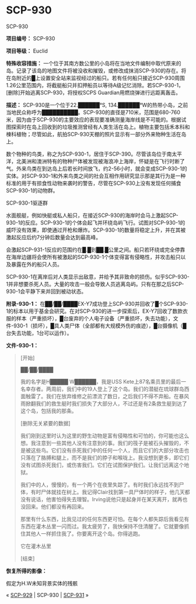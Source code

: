 # SCP-930
                        




SCP-930



**项目编号：** SCP-930

**项目等级：** Euclid

**特殊收容措施：** 一个位于其南方数公里的小岛将在当地文件编制中取代原来的岛。记录了该岛的地图文件将被没收和摧毁，或修改成抹消SCP-930的存在。将在岛附近的█上设置安全站来监视经过的船只。若有任何船只接近SCP-930周围1.26公里范围内，将截艇船只并扣押船员以等待A级记忆消除。若SCP-930-1，[删除]开始逃离SCP-930，将授权SCPS Guardian用燃烧弹进行远距离轰击。

**描述：** SCP-930是一个位于22.██████°S, 134.██████°W的热带小岛，之前当地民众称呼为██████████。SCP-930的直径是710米，范围是680-760米，因为由于SCP-930的主要效应的表现要准确测量海岸线是不可能的。根据试图探索时在岛上回收到的垃圾推测曾经有人类生活在岛上。植物主要包括禾本科和楝科植物；尽管如此，航拍SCP-930天棚的照片显示有一部分外来物种生活在岛上。

数个物种的鸟类，称之为SCP-930-1，居住于SCP-390。尽管该岛位于南太平洋，北美洲和澳洲特有的物种尸体被发现被海浪冲上海岸，怀疑是在飞行时断了气。外来鸟类在到达岛上后若长时间放飞，约2-56小时，就会变成SCP-930-1的实体。对SCP-930-1和外来鸟类之间的社会互相作用研究显示那是其行为是一种标准的用于有掠食性动物来袭时的警告，尽管在SCP-930上没有发现任何捕食SCP-930-1的动物群。



SCP-930-1驱逐群



水面舰艇，例如快艇或私人船只，在接近SCP-930的海岸时会马上激起SCP-930-1的反应。SCP-930-1的个体会起飞并环绕岛屿飞行。试图对SCP-930-1的威吓没有效果，即使通过开枪和爆炸。SCP-930-1的数量将稳定上升，并在其被激起反应后约7分钟后数量会达到最高峰。

会激起SCP-931-1反应的范围约在█.█到██.█公里之间。船只若环绕或完全停靠在海岸边疆将会使所有被激起的SCP-930-1个体变得富有侵略性，并攻击船只以及暴露在外的船只人员。

SCP-930-1在离岸后对人类显示出敌意，并给予其非致命的损伤。似乎SCP-930-1并非想要杀死人员。大量的攻击一般会导致人员逃离岛屿。只有在那之后SCP-930-1会平静下来并回到被动状态。

**附录-930-1：** 在██/██/████EX-Y7成功登上SCP-930并回收了█个SCP-930-1的标本以用于基金会研究。在对SCP-930的进一步探索后，EX-Y7回收了数款衣服的样本（严重损坏），█台废弃的个人电子设备（严重损坏，失去功能），文件-930-1（损坏），█具人类尸体（全部都有大规模外伤的痕迹），█台摄像机（█台失去功能，1台可以运作）。

**文件-930-1：** 


> [开始]
> 
> ██/██/████
> 
> 我的名字是H█████ W██████，我是USS Kete上87名乘员里的最后一名幸存者。两周前，我们中的19人登上了这个岛。我们的潜艇在琉球群岛西面触雷了。我们在放弃维修之前漂流了数日，之后我们不得不弃船。在暴风雨掀翻我们的救生艇时我们损失了大部分人，不过还是有2条救生艇到达了这个岛，包括我的那条。
> 
> [删除无关紧要的数据]
> 
> 我们刚到这里时认为这里的野生动物是富有侵略性和可怕的，你可能也这么想。我注意到一些其他人没有注意到的事。我们的筏子是被石头摧毁的，不是被这些鸟。它们没有杀死我们中的任何一个人，而且它们的大部分攻击也只落在了胳膊和腿上，而不是我们的脖子和喉咙上。我没想到更多，即它们没有试图杀死我们，或伤害我们。它们在试图保护我们。让我们远离这个地狱。
> 
> 我们中的人，慢慢的，有一个两个在夜里失踪了。有时我们永远找不到尸体，有时尸体就挂在树上。我记得Clair找到第一具尸体时的样子，他几天都没有说话，他害怕得失去理智。Irving说他只是起身并在某天离开，就再也没回来。他们都没有再回来。
> 
> 那里有什么东西，比我见过的任何东西更可怕。在每个人都失踪后我看见有东西在灌木丛里一闪而过。我太疲劳了，我快保持不住清醒了。它就要像抓住其他人一样抓住我了。你要离开这个岛。你得逃跑。
> 
> 它在灌木丛里
> 
> [结束]
> 

**恢复所得的影像：** 



假定为H.W未知背景实体的残骸





« [SCP-929](/scp-929) | SCP-930 | [SCP-931](/scp-931) »





                    